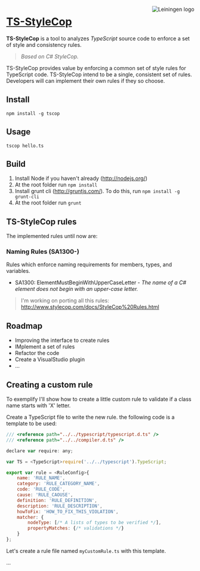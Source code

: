 <img src="https://raw.github.com/Diullei/ts-styleCop/master/logo.png?login=Diullei&token=68a784cff0f8e5795d92e5dc73d05da8"
 alt="Leiningen logo" title="The man himself" align="right" />

<a href="#ts-stylecop">TS-StyleCop</a>
===========

**TS-StyleCop** is a tool to analyzes *TypeScript* source code to enforce a set of style and consistency rules.
> *Based on C# StyleCop.*

TS-StyleCop provides value by enforcing a common set of style rules for TypeScript code. TS-StyleCop intend to be a single, consistent set of rules. Developers will can implement their own rules if they so choose.

## Install

    npm install -g tscop

## Usage

    tscop hello.ts

## Build

1. Install Node if you haven't already (http://nodejs.org/)
2. At the root folder run `npm install`
3. Install grunt cli (http://gruntjs.com/). To do this, run `npm install -g grunt-cli`
4. At the root folder run `grunt`

## TS-StyleCop rules
The implemented rules until now are:

### Naming Rules (SA1300-)
Rules which enforce naming requirements for members, types, and variables.

* SA1300: ElementMustBeginWithUpperCaseLetter - *The name of a C# element does not begin with an upper-case letter.*

> I'm working on porting all this rules: http://www.stylecop.com/docs/StyleCop%20Rules.html

## Roadmap

* Improving the interface to create rules
* IMplement a set of rules
* Refactor the code
* Create a VisualStudio plugin
* ...

## Creating a custom rule

To exemplify I'll show how to create a little custom rule to validate if a class name starts with 'X' letter.

Create a TypeScript file to write the new rule. the following code is a template to be used:

```javascript
/// <reference path="../../typescript/typescript.d.ts" />
/// <reference path="../../compiler.d.ts" />

declare var require: any;

var TS = <TypeScript>require('../../typescript').TypeScript;

export var rule = <RuleConfig>{
    name: 'RULE_NAME',
    category: 'RULE_CATEGORY_NAME',
    code: 'RULE_CODE',
    cause: 'RULE_CAOUSE',
    definition: 'RULE_DEFINITION',
    description: 'RULE_DESCRIPTION',
    howToFix: 'HOW_TO_FIX_THIS_VIOLATION',
    matcher: {
        nodeType: [/* A lists of types to be verified */],
        propertyMatches: {/* validations */}
    }
};
```

Let's create a rule file named `myCustomRule.ts` with this template.

...